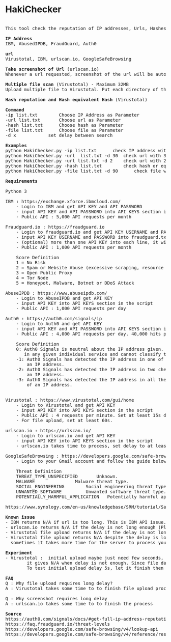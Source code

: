 # HakiChecker
<pre>

This tool check the reputation of IP addresses, Urls, Hashes or Files from multiple OSINT. Everything All-in-One!

<b>IP Address</b>
IBM, AbusedIPDB, FraudGuard, Auth0

<b>url</b>
Virustotal, IBM, urlscan.io, GoogleSafeBrowsing

<b>Take screenshot of Url</b> (urlscan.io)
Whenever a url requested, screenshot of the url will be automatically taken and placed in folder. 

<b>Multiple file scan</b> (Virustotal) - Maximum 32MB
Upload multiple file to Virustotal. Put each directory of the file into .txt

<b>Hash reputation and Hash equivalent Hash</b> (Virustotal) 

<b>Command</b>
-ip list.txt		Choose IP Address as Parameter 
-url list.txt		Choose url as Parameter 
-hash list.txt		Choose hash as Parameter 
-file list.txt		Choose file as Parameter
-d x			set delay between search

<b>Examples</b>
python HakiChecker.py -ip list.txt 		check IP address with no delay
python HakiChecker.py -url  list.txt -d 30	check url with 30 seconds delay (screenshot mode) 
python HakiChecker.py -url list.txt -d 2 	check url with 2 seconds delay (no screenshot mode)
python HakiChecker.py -hash list.txt 		check hash or equivalent Hash
python HakiChecker.py -file list.txt -d 90      check file with 90 seconds delay

<b>Requirements</b>

Python 3

IBM : https://exchange.xforce.ibmcloud.com/
	- Login to IBM and get API KEY and API PASSWORD
	- input API KEY and API PASSWORD into API KEYS section in the script. APIKEY:APIPASSWORD
	- Public API : 5,000 API requests per month
	
Fraudguard.io : https://fraudguard.io</b>
	- Login to fraudguard.io and get API KEY USERNAME and PASSWORD
	- input API KEY USERNAME and PASSWORD into fraudguard.txt. USERNAME:PASSWORD
	- (optional) more than one API KEY into each line, it will rotate between API KEY
	- Public API : 1,000 API requests per month

	Score Definition
	1 = No Risk
	2 = Spam or Website Abuse (excessive scraping, resource linking or undesired site automation)
	3 = Open Public Proxy
	4 = Tor Node
	5 = Honeypot, Malware, Botnet or DDoS Attack

AbuseIPDB : https://www.abuseipdb.com/
	- Login to AbuseIPDB and get API KEY 
	- input API KEY into API KEYS section in the script
	- Public API : 1,000 API requests per day

Auth0 : https://auth0.com/signals/ip
 	- Login to Auth0 and get API KEY 
	- input API KEY and API PASSWORD into API KEYS section in the script
	- Public API : 4,000 API requests per day. 40,000 hits per day, each API request consume 10 hits

	Score Definition
	0: Auth0 Signals is neutral about the IP address given. It means the service cannot find the IP address 
	   in any given individual service and cannot classify the IP as risky.
	-1: Auth0 Signals has detected the IP address in one of the checks. This is the lowest level of risk of 
	    an IP address.
	-2: Auth0 Signals has detected the IP address in two checks. This is the medium level of risk of 
	    an IP address.
	-3: Auth0 Signals has detected the IP address in all the checks. This is the highest risk level 
	    of an IP address.


Virustotal : https://www.virustotal.com/gui/home
 	- Login to Virustotal and get API KEY 
	- input API KEY into API KEYS section in the script
	- Public API : 4 requests per minute. Set at least 15s delay i.e -d 15
	- For file upload, set at least 60s.

urlscan.io : https://urlscan.io/
 	- Login to urlscan.io and get API KEY 
	- input API KEY into API KEYS section in the script
	- urlscan.io takes time to process, set delay to at least 30s

GoogleSafeBrowsing : https://developers.google.com/safe-browsing
	- Login to your Gmail account and follow the guide below 

	Threat Definition
	THREAT_TYPE_UNSPECIFIED 	  Unknown.
	MALWARE 			  Malware threat type.
	SOCIAL_ENGINEERING 		  Social engineering threat type.
	UNWANTED_SOFTWARE 		  Unwanted software threat type.
	POTENTIALLY_HARMFUL_APPLICATION   Potentially harmful application threat type.

https://www.synology.com/en-us/knowledgebase/SRM/tutorial/Safe_Access/How_to_generate_Google_Safe_Browsing_API_keys

<b>Known issue</b>
- IBM returns N/A if url is too long. This is IBM API issue.
- urlscan.io returns N/A if the delay is not long enough (Please put at least 30 seconds delay i.e -d 30)
- Virustotal file upload returns N/A if the delay is not long enough (Please put at least 60 seconds delay i.e -d 60)
- Virustotal file upload returns N/A despite the delay is long enough at first upload, 
  sometimes it takes more time for the server to process your file

<b>Experiment</b>
- Virustotal : 	initial upload maybe just need few seconds, since the process take so long to return result, 
		it gives N/A when delay is not enough. Since file data will be stored once it is completed. 
		To test initial upload delay 5s, let it finish then enter same command again after 2 minutes 

<b>FAQ</b>
Q : Why file upload requires long delay? 
A : Virustotal takes some time to to finish file upload process (the bigger the file the longer the delay)

Q : Why screenshot requires long delay
A : urlscan.io takes some time to to finish the process

<b>Source</b>
https://auth0.com/signals/docs/#get-full-ip-address-reputation-info
https://faq.fraudguard.io/threat-levels
https://developers.google.com/safe-browsing/v4/lookup-api
https://developers.google.com/safe-browsing/v4/reference/rest/v4/ThreatType
</pre>
